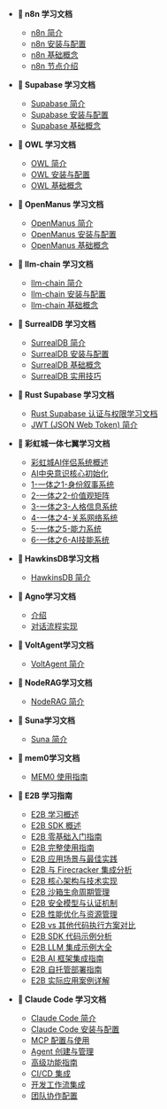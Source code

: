 - **📖 n8n 学习文档**
  - [n8n 简介](docs/n8n_intro.md)
  - [n8n 安装与配置](docs/n8n_install.md)
  - [n8n 基础概念](docs/n8n_basic-concepts.md)
  - [n8n 节点介绍](docs/n8n_nodes.md)

- **📖 Supabase 学习文档**
  - [Supabase 简介](docs/supabase_intro.md)
  - [Supabase 安装与配置](docs/supabase_install.md)
  - [Supabase 基础概念](docs/supabase_basic-concepts.md)

- **📖 OWL 学习文档**
  - [OWL 简介](docs/owl_intro.md)
  - [OWL 安装与配置](docs/owl_install.md)
  - [OWL 基础概念](docs/owl_basic-concepts.md)

- **📖 OpenManus 学习文档**
  - [OpenManus 简介](docs/openmanus_intro.md)
  - [OpenManus 安装与配置](docs/openmanus_install.md)
  - [OpenManus 基础概念](docs/openmanus_basic-concepts.md)

- **📖 llm-chain 学习文档**
  - [llm-chain 简介](docs/llm-chain_intro.md)
  - [llm-chain 安装与配置](docs/llm-chain_install.md)
  - [llm-chain 基础概念](docs/llm-chain_basic-concepts.md)  

- **📖 SurrealDB 学习文档**
  - [SurrealDB 简介](docs/surrealdb_intro.md)
  - [SurrealDB 安装与配置](docs/surrealdb_install.md)
  - [SurrealDB 基础概念](docs/surrealdb_basic-concepts.md)
  - [SurrealDB 实用技巧](docs/surrealdb_advanced-concepts.md)

- **📖 Rust Supabase 学习文档**
  - [Rust Supabase 认证与权限学习文档](docs/rust-supabase-auth-guide.md)
  - [JWT (JSON Web Token) 简介](docs/jwt_intro.md)


- **📖 彩虹城一体七翼学习文档**
  - [彩虹城AI伴侣系统概述](docs/rainbowcity.md)
  - [AI中央意识核心初始化](docs/rainbowcity1.md)
  - [1-一体之1-身份叙事系统](docs/rainbowcity2.md)
  - [2-一体之2-价值观矩阵](docs/rainbowcity3.md)
  - [3-一体之3-人格信息系统](docs/rainbowcity4.md)
  - [4-一体之4-关系网络系统](docs/rainbowcity5.md)
  - [5-一体之5-能力系统](docs/rainbowcity6.md)
  - [6-一体之6-AI技能系统](docs/rainbowcity7.md)


- **📖 HawkinsDB学习文档**
  - [HawkinsDB 简介](docs/hawkinsdb_intro.md)
  
- **📖 Agno学习文档**
  - [介绍](docs/agno_intro.md)
  - [对话流程实现](docs/agno_true.md)  
- **📖 VoltAgent学习文档**
  - [VoltAgent 简介](docs/voltagent_intro.md)

- **📖 NodeRAG学习文档**
  - [NodeRAG 简介](docs/nodrag_intro.md)

- **📖 Suna学习文档**
  - [Suna 简介](docs/suna_intro.md)

- **📖 mem0学习文档**
  - [MEM0 使用指南](docs/MEM0_使用指南.md)

- **📖 E2B 学习指南**
  - [E2B 学习概述](docs/README.md)
  - [E2B SDK 概述](docs/01_e2b_sdk_overview.md)
  - [E2B 零基础入门指南](docs/e2b_beginner_guide.md)
  - [E2B 完整使用指南](docs/e2b_comprehensive_guide.md)
  - [E2B 应用场景与最佳实践](docs/02_e2b_applications.md)
  - [E2B 与 Firecracker 集成分析](docs/03_e2b_firecracker_integration.md)
  - [E2B 核心架构与技术实现](docs/05_e2b_core_architecture.md)
  - [E2B 沙箱生命周期管理](docs/06_e2b_sandbox_lifecycle.md)
  - [E2B 安全模型与认证机制](docs/07_e2b_security_authentication.md)
  - [E2B 性能优化与资源管理](docs/08_e2b_performance_optimization.md)
  - [E2B vs 其他代码执行方案对比](docs/09_e2b_vs_alternatives.md)
  - [E2B SDK 代码示例分析](docs/04_code_examples.md)
  - [E2B LLM 集成示例大全](docs/10_e2b_llm_integrations.md)
  - [E2B AI 框架集成指南](docs/11_e2b_ai_frameworks.md)
  - [E2B 自托管部署指南](docs/12_e2b_self_hosting.md)
  - [E2B 实际应用案例详解](docs/13_e2b_real_world_applications.md)

- **📖 Claude Code 学习文档**
  - [Claude Code 简介](docs/claude-code_intro.md)
  - [Claude Code 安装与配置](docs/claude-code_install.md)
  - [MCP 配置与使用](docs/claude-code_mcp.md)
  - [Agent 创建与管理](docs/claude-code_agents.md)
  - [高级功能指南](docs/claude-code_advanced.md)
  - [CI/CD 集成](docs/claude-code_cicd.md)
  - [开发工作流集成](docs/claude-code_workflow.md)
  - [团队协作配置](docs/claude-code_team.md)